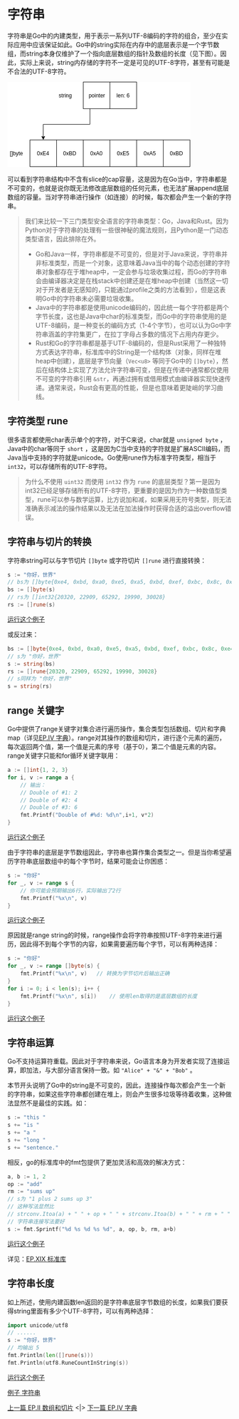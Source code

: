 # 字符串

字符串是Go中的内建类型，用于表示一系列UTF-8编码的字符的组合，至少在实际应用中应该保证如此。Go中的string实际在内存中的底层表示是一个字节数组，而string本身仅维护了一个指向底层数组的指针及数组的长度（见下图）。因此，实际上来说，string内存储的字符不一定是可见的UTF-8字符，甚至有可能是不合法的UTF-8字符。

![字符串的结构](imgs/go_string.png)

可以看到字符串结构中不含有slice的cap容量，这是因为在Go当中，字符串都是不可变的，也就是说你既无法修改底层数组的任何元素，也无法扩展append底层数组的容量。当对字符串进行操作（如连接）的时候，每次都会产生一个新的字符串。

> 我们来比较一下三门类型安全语言的字符串类型：Go，Java和Rust。因为Python对于字符串的处理有一些很神秘的魔法规则，且Python是一门动态类型语言，因此排除在外。
> - Go和Java一样，字符串都是不可变的，但是对于Java来说，字符串并非标准类型，而是一个对象，这意味着Java当中的每个动态创建的字符串对象都存在于堆heap中，一定会参与垃圾收集过程，而Go的字符串会由编译器决定是在栈stack中创建还是在堆heap中创建（当然这一切对于开发者是无感知的，只能通过profile之类的方法看到），但是这表明Go中的字符串未必需要垃圾收集。
> - Java中的字符串都是使用unicode编码的，因此统一每个字符都是两个字节长度，这也是Java中char的标准类型，而Go中的字符串使用的是UTF-8编码，是一种变长的编码方式（1-4个字节），也可以认为Go中字符串涵盖的字符集更广，在拉丁字母占多数的情况下占用内存更少。
> - Rust和Go的字符串都是基于UTF-8编码的，但是Rust采用了一种独特方式表达字符串，标准库中的String是一个结构体（对象，同样在堆heap中创建），底层是字节向量（`Vec<u8>` 等同于Go中的 `[]byte`），然后在结构体上实现了方法允许字符串可变，但是在传递中通常都仅使用不可变的字符串引用 `&str`，再通过拥有或借用模式由编译器实现快速传递。通常来说，Rust会有更高的性能，但是也意味着更陡峭的学习曲线。

## 字符类型 rune

很多语言都使用char表示单个的字符，对于C来说，char就是 `unsigned byte` ，Java中的char等同于 `short` ，这是因为C当中支持的字符就是扩展ASCII编码，而Java当中支持的字符就是unicode。Go使用rune作为标准字符类型，相当于 `int32`，可以存储所有的UTF-8字符。

> 为什么不使用 `uint32` 而使用 `int32` 作为 `rune` 的底层类型？第一是因为int32已经足够存储所有的UTF-8字符，更重要的是因为作为一种数值型类型，rune可以参与数学运算，比方说加和减，如果采用无符号类型，则无法准确表示减法的操作结果以及无法在加法操作时获得合适的溢出overflow错误。

## 字符串与切片的转换

字符串string可以与字节切片 `[]byte` 或字符切片 `[]rune` 进行直接转换：

```go
s := "你好，世界"
// bs为 []byte{0xe4, 0xbd, 0xa0, 0xe5, 0xa5, 0xbd, 0xef, 0xbc, 0x8c, 0xe4, 0xb8, 0x96, 0xe7, 0x95, 0x8c}
bs := []byte(s)
// rs为 []int32{20320, 22909, 65292, 19990, 30028}
rs := []rune(s)
```

[运行这个例子](https://goplay.space/#0gvJtURNtbA)

或反过来：

```go
bs := []byte{0xe4, 0xbd, 0xa0, 0xe5, 0xa5, 0xbd, 0xef, 0xbc, 0x8c, 0xe4, 0xb8, 0x96, 0xe7, 0x95, 0x8c}
// s为 "你好，世界"
s := string(bs)
rs := []rune{20320, 22909, 65292, 19990, 30028}
// s同样为 "你好，世界"
s = string(rs)
```

## range 关键字

Go中提供了range关键字对集合进行遍历操作，集合类型包括数组、切片和字典map（详见[EP.IV 字典](Episode.IV.Map.md)）。range对其操作的数组和切片，进行逐个元素的遍历，每次返回两个值，第一个值是元素的序号（基于0），第二个值是元素的内容。range关键字只能和for循环关键字联用：

```go
a := []int{1, 2, 3}
for i, v := range a {
    // 输出：
    // Double of #1: 2
    // Double of #2: 4
    // Double of #3: 6
    fmt.Printf("Double of #%d: %d\n",i+1, v*2)
}
```

[运行这个例子](https://goplay.space/#u7LMAQRliMF)

由于字符串的底层是字节数组因此，字符串也算作集合类型之一。但是当你希望遍历字符串底层数组中的每个字节时，结果可能会让你困惑：

```go
s := "你好"
for _, v := range s {
    // 你可能会预期输出6行，实际输出了2行
    fmt.Printf("%x\n", v)
}
```

[运行这个例子](https://goplay.space/#83U93nFQDh4)

原因就是range string的时候，range操作会将字符串按照UTF-8字符来进行遍历，因此得不到每个字节的内容，如果需要遍历每个字节，可以有两种选择：

```go
s := "你好"
for _, v := range []byte(s) {
    fmt.Printf("%x\n", v)   // 转换为字节切片后输出正确
}
for i := 0; i < len(s); i++ {
    fmt.Printf("%x\n", s[i])    // 使用len取得的是底层数组的长度
}
```

[运行这个例子](https://goplay.space/#2e_ek9B-X0y)

## 字符串运算

Go不支持运算符重载。因此对于字符串来说，Go语言本身为开发者实现了连接运算，即加法，与大部分语言保持一致。如 `"Alice" + "&" + "Bob"` 。

本节开头说明了Go中的string是不可变的，因此，连接操作每次都会产生一个新的字符串，如果这些字符串都创建在堆上，则会产生很多垃圾等待着收集，这种做法显然不是最佳的实践。如：

```go
s := "this "
s += "is "
s += "a "
s += "long "
s += "sentence."
```

相反，go的标准库中的fmt包提供了更加灵活和高效的解决方式：

```go
a, b := 1, 2
op := "add"
rm := "sums up"
// s为 "1 plus 2 sums up 3"
// 这种写法显然比
// strconv.Itoa(a) + " " + op + " " + strconv.Itoa(b) + " " + rm + " " + strconv.Itoa(a+b)
// 字符串连接写法要好
s := fmt.Sprintf("%d %s %d %s %d", a, op, b, rm, a+b)
```

[运行这个例子](https://goplay.space/#ov4rxOv-3WZ)

详见：[EP.XIX 标准库](Episode.XIX.Stdlib.md)

## 字符串长度

如上所述，使用内建函数len返回的是字符串底层字节数组的长度，如果我们要获得string里面有多少个UTF-8字符，可以有两种选择：

```go
import unicode/utf8
// ......
s := "你好，世界"
// 均输出 5
fmt.Println(len([]rune(s)))
fmt.Println(utf8.RuneCountInString(s))
```

[运行这个例子](https://goplay.space/#JQYaYOtuBq0)

[例子 字符串](examples/ep03/string_type.go)

 [上一篇 EP.II 数组和切片](Episode.II.Slice.md) <|> [下一篇 EP.IV 字典](Episode.IV.Map.md)
